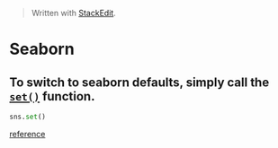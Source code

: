 > Written with [StackEdit](https://stackedit.io/).

# Seaborn

## To switch to seaborn defaults, simply call the [`set()`](https://seaborn.pydata.org/generated/seaborn.set.html#seaborn.set "seaborn.set") function.

```python
sns.set()
```
[reference](https://seaborn.pydata.org/tutorial/aesthetics.html)
<!--stackedit_data:
eyJoaXN0b3J5IjpbLTE2NjE2MjM0NTRdfQ==
-->